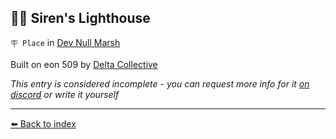 ## 🧜‍♀️ Siren's Lighthouse

`🪧 Place` in [Dev Null Marsh](../refs/dev_null_marsh.md)

Built on eon 509 by [Delta Collective](../refs/delta_collective.md)

_This entry is considered incomplete - you can request more info for it [on discord](<https://discord.com/channels/562910943848169472/1173922660489633802>) or write it yourself_


----------
[⬅️ Back to index](../r/#c210_s)